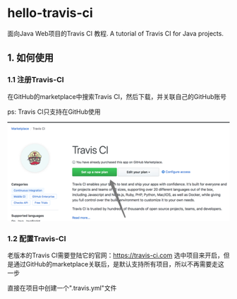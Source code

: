 # hello-travis-ci
面向Java Web项目的Travis CI 教程. A tutorial of Travis CI for Java projects.

## 1. 如何使用

### 1.1 注册Travis-CI

在GitHub的marketplace中搜索Travis CI，然后下载，并关联自己的GitHub账号

ps: Travis CI只支持在GitHub使用

![register.png](https://github.com/liumapp/hello-travis-ci/blob/master/data/pic/register.png?raw=true)

### 1.2 配置Travis-CI

老版本的Travis CI需要登陆它的官网：https://travis-ci.com 选中项目来开启，但是通过GitHub的marketplace关联后，是默认支持所有项目，所以不再需要走这一步

直接在项目中创建一个".travis.yml"文件

````yml

````
 